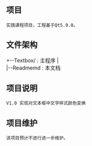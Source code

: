 ## 项目
    实践课程项目，工程基于Qt5.9.0。
## 文件架构
  +--Textbox/             : 主程序
  |        
  |--Readmemd             : 本文档
## 项目说明
    V1.0 实现对文本框中文字样式颜色变换
## 项目维护
    该项目预计不进行进一步维护。
